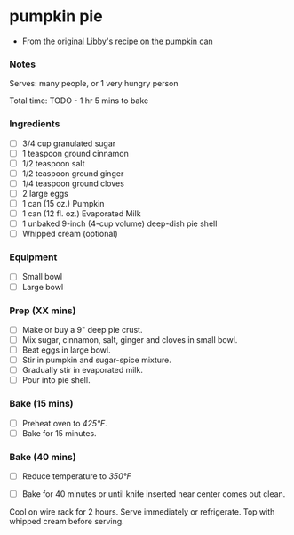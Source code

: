 # pumpkin pie

* From [the original Libby's recipe on the pumpkin can](https://www.verybestbaking.com/recipes/18470/LIBBYS-Famous-Pumpkin-Pie)

### Notes

Serves: many people, or 1 very hungry person

Total time: TODO - 1 hr 5 mins to bake

### Ingredients

* [ ] 3/4 cup granulated sugar
* [ ] 1 teaspoon ground cinnamon
* [ ] 1/2 teaspoon salt
* [ ] 1/2 teaspoon ground ginger
* [ ] 1/4 teaspoon ground cloves
* [ ] 2 large eggs
* [ ] 1 can (15 oz.) Pumpkin
* [ ] 1 can (12 fl. oz.) Evaporated Milk
* [ ] 1 unbaked 9-inch (4-cup volume) deep-dish pie shell
* [ ] Whipped cream (optional)

### Equipment

* [ ] Small bowl
* [ ] Large bowl

### Prep (XX mins)

* [ ] Make or buy a 9" deep pie crust.
* [ ] Mix sugar, cinnamon, salt, ginger and cloves in small bowl.
* [ ] Beat eggs in large bowl.
* [ ] Stir in pumpkin and sugar-spice mixture.
* [ ] Gradually stir in evaporated milk.
* [ ] Pour into pie shell.

### Bake (15 mins)

* [ ] Preheat oven to *425°F*.
* [ ] Bake for 15 minutes.

### Bake (40 mins)

* [ ] Reduce temperature to *350°F*
* [ ] Bake for 40 minutes or until knife inserted near center comes out clean.


Cool on wire rack for 2 hours. Serve immediately or refrigerate. Top with whipped cream before serving.
